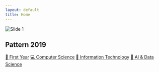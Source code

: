 ```yaml
---
layout: default
title: Home
---
```


<div class="slider-container">
  <img class="slider-image" id="slider" src="{{ site.baseurl }}/assets/images/slider/slider1.jpg" alt="Slide 1">
</div>

<h2>Pattern 2019</h2>
<div class="branch-grid">
  <a class="branch-btn" href="{{ site.baseurl }}/first-year/">🧠 First Year</a>
  <a class="branch-btn" href="{{ site.baseurl }}/computer-science/">💻 Computer Science</a>
  <a class="branch-btn" href="{{ site.baseurl }}/it/">💽 Information Technology</a>
  <a class="branch-btn" href="{{ site.baseurl }}/aids/">🤖 AI & Data Science</a>
</div>
